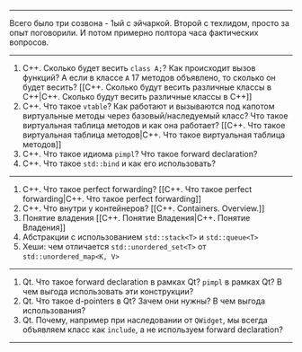 
---
Всего было три созвона - 1ый с эйчаркой. Второй с техлидом, просто за опыт поговорили. И потом примерно полтора часа фактических вопросов.

---

1. C++. Сколько будет весить `class A;`? Как происходит вызов функций? А если в классе `A` 17 методов объявлено, то сколько он будет весить?
    [[C++. Сколько будут весить различные классы в С++|C++. Сколько будут весить различные классы в С++]]
2. C++. Что такое `vtable`? Как работают и вызываются под капотом виртуальные методы через базовый/наследуемый класс? Что такое виртуальная таблица методов и как она работает?
    [[С++. Что такое виртуальная таблица методов|С++. Что такое виртуальная таблица методов]]
3. С++. Что такое идиома `pimpl`? Что такое forward declaration?
4. C++. Что такое `std::bind` и как его использовать?
---
1. C++. Что такое perfect forwarding?
	[[C++. Что такое perfect forwarding|C++. Что такое perfect forwarding]]
2. C++. Что внутри у контейнеров?
	[[C++. Containers. Overview.]]
3. Понятие владения
	[[C++. Понятие Владения|C++. Понятие Владения]]
4. Абстракции с использованием `std::stack<T>` и `std::queue<T>`
5. Хеши: чем отличается `std::unordered_set<T>` от `std::unordered_map<K, V>`
---
1. Qt. Что такое forward declaration в рамках Qt? `pimpl` в рамках Qt? В чем выгода использовать эти конструкции?
2. Qt. Что такое d-pointers в Qt? Зачем они нужны? В чем выгода использования?
3. Qt. Почему, например при наследовании от `QWidget`, мы всегда объявляем класс как `include`, а не используем forward declaration?
---